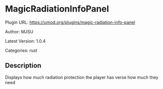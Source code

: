 # MagicRadiationInfoPanel

Plugin URL: https://umod.org/plugins/magic-radiation-info-panel

Author: MJSU

Latest Version: 1.0.4

Categories: rust

## Description

Displays how much radiation protection the player has verse how much they need
